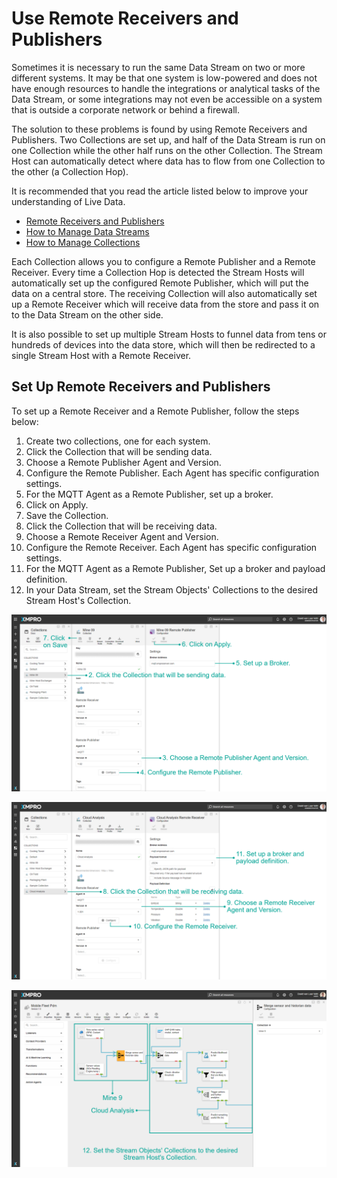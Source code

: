 # Use Remote Receivers and Publishers

Sometimes it is necessary to run the same Data Stream on two or more different systems. It may be that one system is low-powered and does not have enough resources to handle the integrations or analytical tasks of the Data Stream, or some integrations may not even be accessible on a system that is outside a corporate network or behind a firewall.

The solution to these problems is found by using Remote Receivers and Publishers. Two Collections are set up, and half of the Data Stream is run on one Collection while the other half runs on the other Collection. The Stream Host can automatically detect where data has to flow from one Collection to the other (a Collection Hop).

<!-- unsupported tag removed -->
It is recommended that you read the article listed below to improve your understanding of Live Data.

* [Remote Receivers and Publishers](../../concepts/collection.md#remote-receivers-and-publishers)&#x20;
* [How to Manage Data Streams](manage-data-streams.md)
* [How to Manage Collections](manage-collections.md)
<!-- unsupported tag removed -->

Each Collection allows you to configure a Remote Publisher and a Remote Receiver. Every time a Collection Hop is detected the Stream Hosts will automatically set up the configured Remote Publisher, which will put the data on a central store. The receiving Collection will also automatically set up a Remote Receiver which will receive data from the store and pass it on to the Data Stream on the other side.

It is also possible to set up multiple Stream Hosts to funnel data from tens or hundreds of devices into the data store, which will then be redirected to a single Stream Host with a Remote Receiver.

## Set Up Remote Receivers and Publishers

To set up a Remote Receiver and a Remote Publisher, follow the steps below:

1. Create two collections, one for each system.
2. Click the Collection that will be sending data.
3. Choose a Remote Publisher Agent and Version.
4. Configure the Remote Publisher. Each Agent has specific configuration settings.
5. For the MQTT Agent as a Remote Publisher, set up a broker.
6. Click on Apply.
7. Save the Collection.
8. Click the Collection that will be receiving data.
9. Choose a Remote Receiver Agent and Version.
10. Configure the Remote Receiver. Each Agent has specific configuration settings.
11. For the MQTT Agent as a Remote Publisher, Set up a broker and payload definition.&#x20;
12. In your Data Stream, set the Stream Objects' Collections to the desired Stream Host's Collection.

![](<../../.gitbook/assets/image (606).png>)

![](<../../.gitbook/assets/image (1585).png>)

![](<../../.gitbook/assets/image (850).png>)
